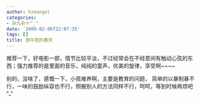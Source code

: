 ```yaml
---
author: hzmangel
categories:
- 杂九杂十^_^
date: '2009-02-06T22:07:35'
tags: []
title: 放牛班的春天
---
```

推荐一下，好电影一部，情节比较平淡，不过经常会在不经意间有触动心弦的东西；强力推荐的是里面的音乐，纯纯的童声，优美的旋律，享受啊~~~~

别的，没啥了，感慨一下，小孩难养啊，主要是教育的问题， 简单的以暴制暴不行，一味的鼓励纵容也不行，照搬别人的方法同样不行，呵呵，等到时候再烦吧 ^_^